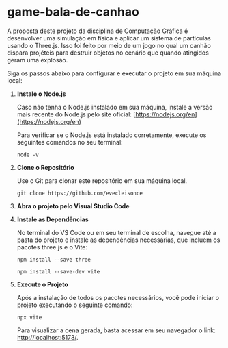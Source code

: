 # game-bala-de-canhao
A proposta deste projeto da disciplina de Computação Gráfica é desenvolver uma simulação em física e aplicar um sistema de partículas usando o Three.js. Isso foi feito por meio de um jogo no qual um canhão dispara projéteis para destruir objetos no cenário que quando atingidos geram uma explosão.

Siga os passos abaixo para configurar e executar o projeto em sua máquina local:

1. **Instale o Node.js**

    Caso não tenha o Node.js instalado em sua máquina, instale a versão mais recente do Node.js pelo site oficial: [https://nodejs.org/en](https://nodejs.org/en)

    Para verificar se o Node.js está instalado corretamente, execute os seguintes comandos no seu terminal:
    ```shell
    node -v
    ```
    
2. **Clone o Repositório**

   Use o Git para clonar este repositório em sua máquina local.
   ```shell
   git clone https://github.com/evecleisonce

3. **Abra o projeto pelo Visual Studio Code**

4. **Instale as Dependências**

    No terminal do VS Code ou em seu terminal de escolha, navegue até a pasta do projeto e instale as dependências necessárias, que incluem os pacotes three.js e o Vite:
    ```shell
    npm install --save three
   ```
    ```shell
    npm install --save-dev vite
   ```

5. **Execute o Projeto**

   Após a instalação de todos os pacotes necessários, você pode iniciar o projeto executando o seguinte comando:
     ```shell
     npx vite
     ```

   Para visualizar a cena gerada, basta acessar em seu navegador o link: [http://localhost:5173/](http://localhost:5173/).
